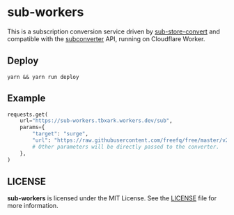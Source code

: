 # sub-workers
 
This is a subscription conversion service driven by [sub-store-convert](https://github.com/TBXark/sub-store-convert) and compatible with the [subconverter](https://github.com/tindy2013/subconverter) API, running on Cloudflare Worker.

## Deploy
```shell
yarn && yarn run deploy
```

## Example
```python
requests.get(
    url="https://sub-workers.tbxark.workers.dev/sub",
    params={
        "target": "surge",
        "url": "https://raw.githubusercontent.com/freefq/free/master/v2",
        # Other parameters will be directly passed to the converter.
    },
)
```

## LICENSE
**sub-workers** is licensed under the MIT License. See the [LICENSE](LICENSE) file for more information.